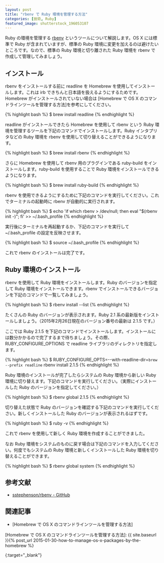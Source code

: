 ```yaml
---
layout: post
title: "rbenv で Ruby 環境を管理する方法"
categories: [技術, Ruby]
featured_image: shutterstock_196053107
---
```

Ruby の環境を管理する [rbenv][sstephenson/rbenv - GitHub] というツールについて解説します。OS X には標準で Ruby が含まれていますが、標準の Ruby 環境に変更を加えるのは避けたいところです。なので、標準の Ruby 環境と切り離された Ruby 環境を rbenv で作成して管理してみましょう。

インストール
------------

rbenv をインストールする前に readline を Homebrew を使用してインストールします。これは irb できちんと日本語を扱えるようにするためです。Homebrew がインストールされていない場合は [Homebrew で OS X のコマンドラインツールを管理する方法]を参考にしてください。

{% highlight bash %}
$ brew install readline
{% endhighlight %}

readline がインストールできたら Homebrew を使用して rbenv という Ruby 環境を管理するツールを下記のコマンドでインストールします。Ruby インタプリタなどの Ruby 環境を rbenv を使用して切り替えることができるようになります。

{% highlight bash %}
$ brew install rbenv
{% endhighlight %}

さらに Homebrew を使用して rbenv 用のプラグインである ruby-build をインストールします。ruby-build を使用することで Ruby 環境をインストールできるようになります。

{% highlight bash %}
$ brew install ruby-build
{% endhighlight %}

rbenv を使用できるようにするために下記のコマンドを実行してください。これでターミナルの起動時に rbenv が自動的に実行されます。

{% highlight bash %}
$ echo 'if which rbenv > /dev/null; then eval "$(rbenv init -)"; fi' >> ~/.bash_profile
{% endhighlight %}

実行後にターミナルを再起動するか、下記のコマンドを実行して ~/.bash_profile の設定を反映させます。

{% highlight bash %}
$ source ~/.bash_profile
{% endhighlight %}

これで rbenv のインストールは完了です。

Ruby 環境のインストール
-----------------------

rbenv を使用して Ruby 環境をインストールします。Ruby のバージョンを指定して Ruby 環境をインストールできます。rbenv でインストールできるバージョンを下記のコマンドで一覧してみましょう。

{% highlight bash %}
$ rbenv install --list
{% endhighlight %}

たくさんの Ruby のバージョンが表示されます。Ruby 2.1 系の最新版をインストールしましょう。（2015年2月26日現在のバージョン番号の最新は 2.1.5 です。）

ここでは Ruby 2.1.5 を下記のコマンドでインストールします。インストールには数分かかるので完了するまで待ちましょう。その際、RUBY_CONFIGURE_OPTIONS で readline ライブラリのディレクトリを指定します。

{% highlight bash %}
$ RUBY_CONFIGURE_OPTS=--with-readline-dir=`brew --prefix readline` rbenv install 2.1.5
{% endhighlight %}

Ruby 環境のインストールが完了したらシステムの Ruby 環境から新しい Ruby 環境に切り替えます。下記のコマンドを実行してください。（実際にインストールした Ruby のバージョンを指定してください。）

{% highlight bash %}
$ rbenv global 2.1.5
{% endhighlight %}

切り替えた状態で Ruby のバージョンを確認する下記のコマンドを実行してください。新しくインストールした Ruby のバージョンが表示されるはずです。

{% highlight bash %}
$ ruby -v
{% endhighlight %}

これで rbenv を使用して新しく Ruby 環境を作成することができました。

なお Ruby 環境をシステムのものに戻す場合は下記のコマンドを入力してください。何度でもシステムの Ruby 環境と新しくインストールした Ruby 環境を切り替えることができます。

{% highlight bash %}
$ rbenv global system
{% endhighlight %}

参考文献
--------

* [sstephenson/rbenv - GitHub]

関連記事
--------

* [Homebrew で OS X のコマンドラインツールを管理する方法]

[Homebrew で OS X のコマンドラインツールを管理する方法]: {{ site.baseurl }}{% post_url 2015-01-30-how-to-manage-os-x-packages-by-the-homebrew %}

[sstephenson/rbenv - GitHub]: http://github.com/sstephenson/rbenv
{:target="_blank"}
